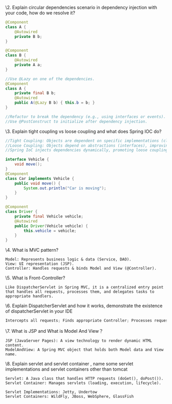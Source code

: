 \2. Explain circular dependencies scenario in dependency injection with your code, how do we resolve it?  

```java
@Component
class A {
    @Autowired
    private B b;
}

@Component
class B {
    @Autowired
    private A a;
}

//Use @Lazy on one of the dependencies.
@Component
class A {
    private final B b;
    @Autowired
    public A(@Lazy B b) { this.b = b; }
}

//Refactor to break the dependency (e.g., using interfaces or events).
//Use @PostConstruct to initialize after dependency injection.
```

\3. Explain tight coupling vs loose coupling and what does Spring IOC do?  

```java
//Tight Coupling: Objects are dependent on specific implementations (classes), making changes difficult.
//Loose Coupling: Objects depend on abstractions (interfaces), improving flexibility.
//Spring IoC injects dependencies dynamically, promoting loose coupling.

interface Vehicle { 
    void move(); 
}
@Component
class Car implements Vehicle { 
    public void move() { 
        System.out.println("Car is moving"); 
    } 
}

@Component
class Driver {
    private final Vehicle vehicle;
    @Autowired
    public Driver(Vehicle vehicle) { 
        this.vehicle = vehicle; 
    }
}
```

\4. What is MVC pattern?  

```
Model: Represents business logic & data (Service, DAO).
View: UI representation (JSP).
Controller: Handles requests & binds Model and View (@Controller).
```

\5. What is Front-Controller?  

```
Like DispatcherServlet in Spring MVC, it is a centralized entry point that handles all requests, processes them, and delegates tasks to appropriate handlers.
```

\6. Explain DispatcherServlet and how it works, demonstrate the existence of dispatcherServlet in your
IDE  

```java
Intercepts all requests; Finds appropriate Controller; Processes request and returns a ModelAndView; Resolves the view and renders the response.
```

\7. What is JSP and What is Model And View？  

```
JSP (JavaServer Pages): A view technology to render dynamic HTML content.
ModelAndView: A Spring MVC object that holds both Model data and View name.
```

\8. Explain servlet and servlet container , name some servlet implementations and servlet containers
other than tomcat  

```
Servlet: A Java class that handles HTTP requests (doGet(), doPost()).
Servlet Container: Manages servlets (loading, execution, lifecycle).

Servlet Implementations: Jetty, Undertow
Servlet Containers: WildFly, JBoss, WebSphere, GlassFish
```

